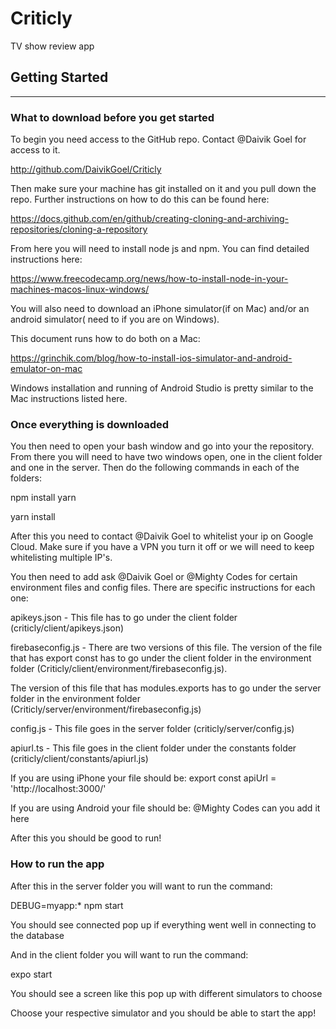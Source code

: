 # Criticly
TV show review app
## Getting Started
---------------

### What to download before you get started

To begin you need access to the GitHub repo. Contact @Daivik Goel for access to it.

<http://github.com/DaivikGoel/Criticly>

Then make sure your machine has git installed on it and you pull down the repo. Further instructions on how to do this can be found here:

<https://docs.github.com/en/github/creating-cloning-and-archiving-repositories/cloning-a-repository>

From here you will need to install node js and npm. You can find detailed instructions here:

<https://www.freecodecamp.org/news/how-to-install-node-in-your-machines-macos-linux-windows/>

You will also need to download an iPhone simulator(if on Mac) and/or an android simulator( need to if you are on Windows).

This document runs how to do both on a Mac:

<https://grinchik.com/blog/how-to-install-ios-simulator-and-android-emulator-on-mac>

Windows installation and running of Android Studio is pretty similar to the Mac instructions listed here.

### Once everything is downloaded

You then need to open your bash window and go into your the repository. From there you will need to have two windows open, one in the client folder and one in the server. Then do the following commands in each of the folders:

npm install yarn

yarn install

After this you need to contact @Daivik Goel to whitelist your ip on Google Cloud. Make sure if you have a VPN you turn it off or we will need to keep whitelisting multiple IP's.

You then need to add ask @Daivik Goel or @Mighty Codes for certain environment files and config files. There are specific instructions for each one:

apikeys.json - This file has to go under the client folder (criticly/client/apikeys.json)

firebaseconfig.js - There are two versions of this file. The version of the file that has export const has to go under the client folder in the environment folder (Criticly/client/environment/firebaseconfig.js).

The version of this file that has modules.exports has to go under the server folder in the environment folder (Criticly/server/environment/firebaseconfig.js)

config.js - This file goes in the server folder (criticly/server/config.js)

apiurl.ts - This file goes in the client folder under the constants folder (criticly/client/constants/apiurl.js)

If you are using iPhone your file should be: export const apiUrl = 'http://localhost:3000/'

If you are using Android your file should be: @Mighty Codes can you add it here

After this you should be good to run!

### How to run the app

After this in the server folder you will want to run the command:

DEBUG=myapp:* npm start

You should see connected pop up if everything went well in connecting to the database

And in the client folder you will want to run the command:

expo start

You should see a screen like this pop up with different simulators to choose


Choose your respective simulator and you should be able to start the app!

